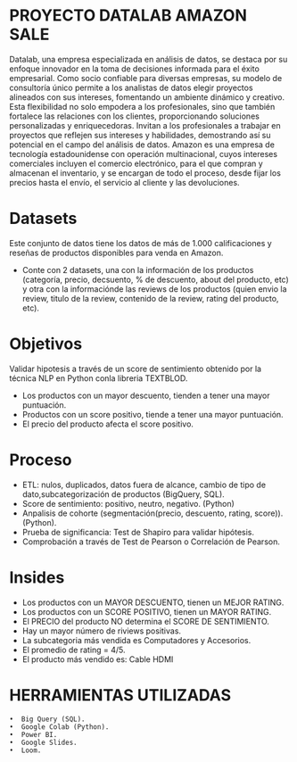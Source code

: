 # PROYECTO DATALAB AMAZON SALE

Datalab, una empresa especializada en análisis de datos, se destaca por su enfoque innovador en la toma de decisiones informada para el éxito empresarial. Como socio confiable para diversas empresas, su modelo de consultoría único permite a los analistas de datos elegir proyectos alineados con sus intereses, fomentando un ambiente dinámico y creativo. Esta flexibilidad no solo empodera a los profesionales, sino que también fortalece las relaciones con los clientes, proporcionando soluciones personalizadas y enriquecedoras. Invitan a los profesionales a trabajar en proyectos que reflejen sus intereses y habilidades, demostrando así su potencial en el campo del análisis de datos. 
Amazon es una empresa de tecnología estadounidense con operación multinacional, cuyos intereses comerciales incluyen el comercio electrónico, para el que compran y almacenan el inventario, y se encargan de todo el proceso, desde fijar los precios hasta el envío, el servicio al cliente y las devoluciones.

# Datasets

Este conjunto de datos tiene los datos de más de 1.000 calificaciones y reseñas de productos disponibles para venda en Amazon.
- Conte con 2 datasets, una con la información de los productos (categoría, precio, decsuento, % de descuento, about del producto, etc) y otra con la informaciónde las reviews de los productos (quien envio la review, titulo de la review, contenido de la review, rating del producto, etc).

# Objetivos

Validar hipotesis a través de un score de sentimiento obtenido por la técnica NLP en Python conla libreria TEXTBLOD.

- Los productos con un mayor descuento, tienden a tener una mayor puntuación.
- Productos con un score positivo, tiende a tener una mayor puntuación.
- El precio del producto afecta el score positivo.

# Proceso

- ETL: nulos, duplicados, datos fuera de alcance, cambio de tipo de dato,subcategorización de productos (BigQuery, SQL).
- Score de sentimiento: positivo, neutro, negativo. (Python)
- Anpalisis de cohorte (segmentación(precio, descuento, rating, score)). (Python).
- Prueba de significancia: Test de Shapiro para validar hipótesis.
- Comprobación a través de Test de Pearson o Correlación de Pearson.

# Insides

- Los productos con un MAYOR DESCUENTO, tienen un MEJOR RATING.
- Los productos con un SCORE POSITIVO, tienen un MAYOR RATING.
- El PRECIO del producto NO determina el SCORE DE SENTIMIENTO.
- Hay un mayor número de riviews positivas.
- La subcategoria más vendida es Computadores y Accesorios.
- El promedio de rating = 4/5.
- El producto más vendido es: Cable HDMI

# HERRAMIENTAS UTILIZADAS

    •  Big Query (SQL).
    •  Google Colab (Python).
    •  Power BI.
    •  Google Slides.
    •  Loom.

